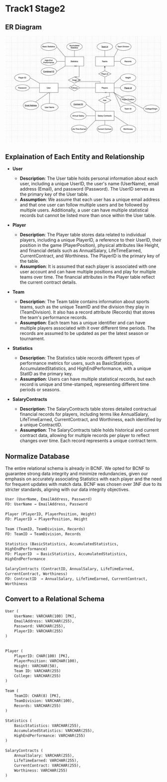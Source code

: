 # Track1 Stage2

## ER Diagram
![Stage2ERDiagram](https://github.com/cs411-alawini/sp24-cs411-team085-TeamCoconut/blob/main/assets/Stage2ERDiagram.png)

## Explaination of Each Entity and Relationship

- **User**
  - **Description**: The User table holds personal information about each user, including a unique UserID, the user's name (UserName), email address (Email), and password (Password). The UserID serves as the primary key of the User table.
  - **Assumption**: We assume that each user has a unique email address and that one user can follow multiple users and be followed by multiple users. Additionally, a user can have multiple statistical records but cannot be listed more than once within the User table.

- **Player**
  - **Description**: The Player table stores data related to individual players, including a unique PlayerID, a reference to their UserID, their position in the game (PlayerPosition), physical attributes like Height, and financial details such as AnnualSalary, LifeTimeEarned, CurrentContract, and Worthiness. The PlayerID is the primary key of the table.
  - **Assumption**: It is assumed that each player is associated with one user account and can have multiple positions and play for multiple teams over time. The financial attributes in the Player table reflect the current contract details.

- **Team**
  - **Description**: The Team table contains information about sports teams, such as the unique TeamID and the division they play in (TeamDivision). It also has a record attribute (Records) that stores the team's performance records.
  - **Assumption**: Each team has a unique identifier and can have multiple players associated with it over different time periods. The records are assumed to be updated as per the latest season or tournament.

- **Statistics**
  - **Description**: The Statistics table records different types of performance metrics for users, such as BasicStatistics, AccumulatedStatistics, and HighEndPerformance, with a unique StatID as the primary key.
  - **Assumption**: Users can have multiple statistical records, but each record is unique and time-stamped, representing different time periods or seasons.

- **SalaryContracts**
  - **Description**: The SalaryContracts table stores detailed contractual financial records for players, including terms like AnnualSalary, LifeTimeEarned, CurrentContract, and Worthiness, each identified by a unique ContractID.
  - **Assumption**: The SalaryContracts table holds historical and current contract data, allowing for multiple records per player to reflect changes over time. Each record represents a unique contract term.

## Normalize Database

The entire relational schema is already in BCNF. We opted for BCNF to guarantee strong data integrity and minimize redundancies, given our emphasis on accurately associating Statistics with each player and the need for frequent updates with match data. BCNF was chosen over 3NF due to its stricter standards, aligning with our data integrity objectives.

```
User (UserName, EmailAddress, Password)
FD: UserName → EmailAddress, Password

Player (PlayerID, PlayerPosition, Height)
FD: PlayerID → PlayerPosition, Height

Team (TeamID, TeamDivision, Records)
FD: TeamID → TeamDivision, Records

Statistics (BasicStatistics, AccumulatedStatistics, HighEndPerformance)
FD: PlayerID  → BasicStatistics, AccumulatedStatistics, HighEndPerformance

SalaryContracts (ContractID, AnnualSalary, LifeTimeEarned, CurrentContract, Worthiness)
FD: ContractID  → AnnualSalary, LifeTimeEarned, CurrentContract, Worthiness
```

## Convert to a Relational Schema

```
User (
    UserName: VARCHAR(100) [PK],
    EmailAddress: VARCHAR(255),
    Password: VARCHAR(255),
    PlayerID: VARCHAR(255)
)


Player (
    PlayerID: CHAR(100) [PK],
    PlayerPosition: VARCHAR(100),
    Height: VARCHAR(50),
    Team ID: VARCHAR(255)
    College: VARCHAR(255)
)

Team (
    TeamID: CHAR(8) [PK],
    TeamDivision: VARCHAR(100),
    Records: VARCHAR(255)
)

Statistics (
    BasicStatistics: VARCHAR(255),
    AccumulatedStatistics: VARCHAR(255),
    HighEndPerformance: VARCHAR(255)
)

SalaryContracts (
    AnnualSalary: VARCHAR(255),
    LifeTimeEarned: VARCHAR(255),
    CurrentContract: VARCHAR(255),
    Worthiness: VARCHAR(255)
)

```
